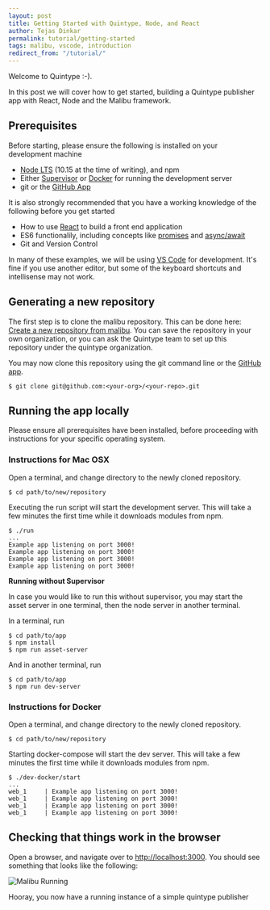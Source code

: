 ```yaml
---
layout: post
title: Getting Started with Quintype, Node, and React
author: Tejas Dinkar
permalink: tutorial/getting-started
tags: malibu, vscode, introduction
redirect_from: "/tutorial/"
---
```


Welcome to Quintype :-).

In this post we will cover how to get started, building a Quintype publisher app with React, Node and the Malibu framework.

## Prerequisites

Before starting, please ensure the following is installed on your development machine
* [Node LTS](https://nodejs.org) (10.15 at the time of writing), and npm
* Either [Supervisor](http://supervisord.org) or [Docker](https://www.docker.com) for running the development server
* git or the [GitHub App](https://desktop.github.com)

It is also strongly recommended that you have a working knowledge of the following before you get started
* How to use [React](https://reactjs.org) to build a front end application
* ES6 functionalily, including concepts like [promises](https://developers.google.com/web/fundamentals/primers/promises) and [async/await](https://developers.google.com/web/fundamentals/primers/async-functions)
* Git and Version Control

In many of these examples, we will be using [VS Code](https://code.visualstudio.com) for development. It's fine if you use another editor, but some of the keyboard shortcuts and intellisense may not work.

## Generating a new repository

The first step is to clone the malibu repository. This can be done here: [Create a new repository from malibu](https://github.com/quintype/malibu/generate). You can save the repository in your own organization, or you can ask the Quintype team to set up this repository under the quintype organization.

You may now clone this repository using the git command line or the [GitHub app](https://desktop.github.com).

```shell
$ git clone git@github.com:<your-org>/<your-repo>.git
```

## Running the app locally

Please ensure all prerequisites have been installed, before proceeding with instructions for your specific operating system.

### Instructions for Mac OSX

Open a terminal, and change directory to the newly cloned repository.

```shell
$ cd path/to/new/repository
```

Executing the run script will start the development server. This will take a few minutes the first time while it downloads modules from npm.

```shell
$ ./run
...
Example app listening on port 3000!
Example app listening on port 3000!
Example app listening on port 3000!
Example app listening on port 3000!
```

**Running without Supervisor**

In case you would like to run this without supervisor, you may start the asset server in one terminal, then the node server in another terminal.

In a terminal, run
```shell
$ cd path/to/app
$ npm install
$ npm run asset-server
```

And in another terminal, run
```shell
$ cd path/to/app
$ npm run dev-server
```

### Instructions for Docker

Open a terminal, and change directory to the newly cloned repository.

```shell
$ cd path/to/new/repository
```

Starting docker-compose will start the dev server. This will take a few minutes the first time while it downloads modules from npm.

```shell
$ ./dev-docker/start
...
web_1     | Example app listening on port 3000!
web_1     | Example app listening on port 3000!
web_1     | Example app listening on port 3000!
web_1     | Example app listening on port 3000!
```

## Checking that things work in the browser

Open a browser, and navigate over to [http://localhost:3000](http://localhost:3000). You should see something that looks like the following:

![Malibu Running](/malibu/images/img-1.jpg)


Hooray, you now have a running instance of a simple quintype publisher

